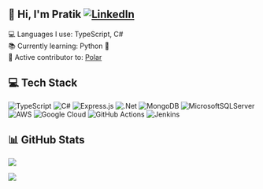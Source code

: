 ## 👋 Hi, I'm Pratik [![LinkedIn](https://img.shields.io/badge/LinkedIn-%230077B5.svg?logo=linkedin&logoColor=white)](https://www.linkedin.com/in/magarpratik/) 

💻 Languages I use: TypeScript, C#<br>
📚 Currently learning: Python 🐍<br>
🔧 Active contributor to: [Polar](https://github.com/polarsource/polar/pulls?q=is%3Apr+author%3Amagarpratik)<br>

## 💻 Tech Stack

![TypeScript](https://img.shields.io/badge/typescript-%23007ACC.svg?style=for-the-badge&logo=typescript&logoColor=white)
![C#](https://img.shields.io/badge/c%23-%23239120.svg?style=for-the-badge&logo=csharp&logoColor=white)
![Express.js](https://img.shields.io/badge/express.js-%23404d59.svg?style=for-the-badge&logo=express&logoColor=%2361DAFB)
![.Net](https://img.shields.io/badge/.NET-5C2D91?style=for-the-badge&logo=.net&logoColor=white)
![MongoDB](https://img.shields.io/badge/MongoDB-%234ea94b.svg?style=for-the-badge&logo=mongodb&logoColor=white)
![MicrosoftSQLServer](https://img.shields.io/badge/Microsoft%20SQL%20Server-CC2927?style=for-the-badge&logo=microsoft%20sql%20server&logoColor=white)
![AWS](https://img.shields.io/badge/AWS-%23FF9900.svg?style=for-the-badge&logo=amazon-aws&logoColor=white)
![Google Cloud](https://img.shields.io/badge/GoogleCloud-%234285F4.svg?style=for-the-badge&logo=google-cloud&logoColor=white)
![GitHub Actions](https://img.shields.io/badge/github%20actions-%232671E5.svg?style=for-the-badge&logo=githubactions&logoColor=white)
![Jenkins](https://img.shields.io/badge/jenkins-%232C5263.svg?style=for-the-badge&logo=jenkins&logoColor=white)

## 📊 GitHub Stats

![](https://github-readme-stats.vercel.app/api/top-langs/?username=magarpratik&theme=dark&bg_color=121C29&custom_title=Languages%20used&hide_border=true&include_all_commits=true&count_private=true&layout=compact)

![](https://github-contributor-stats.vercel.app/api?username=magarpratik&limit=5&theme=dark&bg_color=121C29&hide_border=true&combine_all_yearly_contributions=true)

<!-- Proudly created with GPRM ( https://gprm.itsvg.in ) -->
